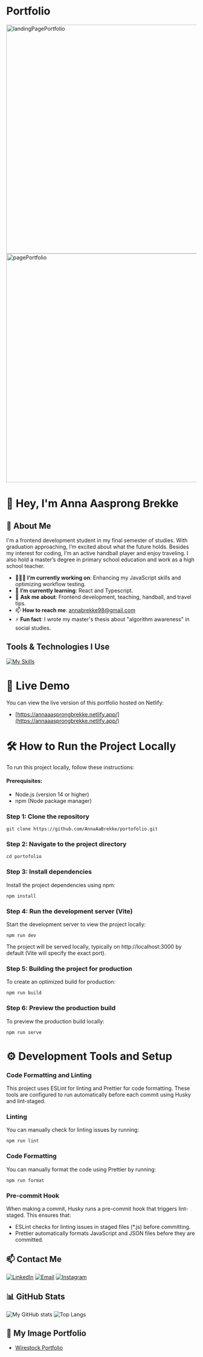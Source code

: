# Portfolio

<img width="606" alt="landingPagePortfolio" src="https://github.com/user-attachments/assets/c51f85a7-6304-4768-b611-915add5c73f1" />

<img width="606" alt="pagePortfolio" src="https://github.com/user-attachments/assets/2c35f477-a4fd-421b-8282-ddb7046b8bb2" />

# 👋 Hey, I'm Anna Aasprong Brekke

## 🌼 About Me

I'm a frontend development student in my final semester of studies. With graduation approaching, I’m excited about what the future holds. Besides my interest for coding, I’m an active handball player and enjoy traveling. I also hold a master’s degree in primary school education and work as a high school teacher.

- 👩🏽‍💻 **I’m currently working on**: Enhancing my JavaScript skills and optimizing workflow testing.
- 🌱 **I’m currently learning**: React and Typescript.
- 💬 **Ask me about**: Frontend development, teaching, handball, and travel tips.
- 📫 **How to reach me**: [annabrekke98@gmail.com](mailto:annabrekke98@gmail.com)
- ⚡ **Fun fact**: I wrote my master's thesis about "algorithm awareness" in social studies.

## Tools & Technologies I Use

[![My Skills](https://skillicons.dev/icons?i=js,html,css,discord,figma,netlify,github,babel,cypress,jest,nodejs,git,npm,vite,vscode)](https://skillicons.dev)

# 🚀 Live Demo

You can view the live version of this portfolio hosted on Netlify:

- [https://annaaasprongbrekke.netlify.app/](https://annaaasprongbrekke.netlify.app/)

# 🛠 How to Run the Project Locally

To run this project locally, follow these instructions:

#### Prerequisites:

- Node.js (version 14 or higher)
- npm (Node package manager)

### Step 1: Clone the repository

`git clone https://github.com/AnnaAaBrekke/portofolio.git`

### Step 2: Navigate to the project directory

`cd portofolio`

### Step 3: Install dependencies

Install the project dependencies using npm:

`npm install`

### Step 4: Run the development server (Vite)

Start the development server to view the project locally:

`npm run dev`

The project will be served locally, typically on http://localhost:3000 by default (Vite will specify the exact port).

### Step 5: Building the project for production

To create an optimized build for production:

`npm run build`

### Step 6: Preview the production build

To preview the production build locally:

`npm run serve`

# ⚙️ Development Tools and Setup

### Code Formatting and Linting

This project uses ESLint for linting and Prettier for code formatting. These tools are configured to run automatically before each commit using Husky and lint-staged.

### Linting

You can manually check for linting issues by running:

`npm run lint`

### Code Formatting

You can manually format the code using Prettier by running:

`npm run format`

### Pre-commit Hook

When making a commit, Husky runs a pre-commit hook that triggers lint-staged. This ensures that:

- ESLint checks for linting issues in staged files (\*.js) before committing.
- Prettier automatically formats JavaScript and JSON files before they are committed.

## 📫 Contact Me

[![LinkedIn](https://img.shields.io/badge/linkedin-%230077B5.svg?style=for-the-badge&logo=linkedin&logoColor=white)](https://www.linkedin.com/in/anna-aasprong-brekke-a571132b0/)
[![Email](https://img.shields.io/badge/email-%23D14836.svg?style=for-the-badge&logo=gmail&logoColor=white)](mailto:annabrekke98@gmail.com)
[![Instagram](https://img.shields.io/badge/instagram-%23E4405F.svg?style=for-the-badge&logo=instagram&logoColor=white)](https://www.instagram.com/annabrekke/)

## 📊 GitHub Stats

![My GitHub stats](https://github-readme-stats.vercel.app/api?username=AnnaAaBrekke&show_icons=true&theme=radical&cache_seconds=1800)
![Top Langs](https://github-readme-stats.vercel.app/api/top-langs/?username=AnnaAaBrekke&layout=compact&theme=radical&cache_seconds=1800)

## 📸 My Image Portfolio

- [Wirestock Portfolio](https://wirestock.io/annaaab)
